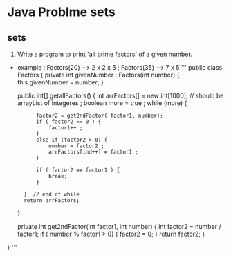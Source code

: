 # Java Problme sets

## sets
1. Write a program to print 'all prime factors' of a given number. 
- example : Factors(20) -->  2 x 2 x 5 ; Factors(35) -->  7 x 5
'''
public class Factors {
    private int givenNumber ; 
    Factors(int number) {
        this.givenNumber = number;
    }
    
    public int[] getallFactors() {
        int arrFactors[] = new int[1000];  // should be arrayList of Integeres ;
        boolean more = true ;
        while (more) {
        
            factor2 = get2ndFactor( factor1, number);
            if ( factor2 == 0 ) {
                factor1++ ;
            }
            else if (factor2 > 0) {
                number = factor2 ;
                arrFactors[ind++] = factor1 ;
            }
            
            if ( factor2 == factor1 ) {
                break;
            }
                     
        }  // end of while
        return arrFactors;
    }
    
    private int get2ndFactor(int factor1,  int number) {
        int factor2 =  number / factor1;
        if ( number % factor1 > 0) {
            factor2 = 0;
        }
        return factor2;
    }

}
'''
